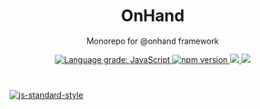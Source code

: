 <h1 align="center">OnHand</h1>

<p align="center">Monorepo for @onhand framework</p>

<p align="center">
    <a href="https://lgtm.com/projects/g/adrielcodeco/onhand/context:javascript">
        <img alt="Language grade: JavaScript" src="https://img.shields.io/lgtm/grade/javascript/g/adrielcodeco/onhand.svg?logo=lgtm&logoWidth=18"/>
    </a>
    <a href="https://www.npmjs.com/search?q=%40onhand%2F">
        <img src="https://badge.fury.io/js/%40onhand%2Fcli.svg" alt="npm version">
    </a>
    <a href="https://circleci.com/gh/adrielcodeco/onhand">
        <img src="https://circleci.com/gh/adrielcodeco/onhand.svg?style=svg">
    </a>
    <a href="https://codecov.io/gh/adrielcodeco/onhand">
        <img src="https://codecov.io/gh/adrielcodeco/onhand/branch/master/graph/badge.svg" />
    </a>
</p>

<br>

[![js-standard-style](https://cdn.rawgit.com/standard/standard/master/badge.svg)](http://standardjs.com)
